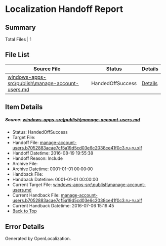 # <a name='report-top'></a> Localization Handoff Report

## Summary
 Total Files | 1

## File List
 Source File | Status | Details 
 ----------- | ------ | ------- 
 [windows-apps-src\publish\manage-account-users.md](https://github.com/Microsoft/windows-apps/blob/db271d616cf957877f302802a813eb06c7d09c18/windows-apps-src/publish/manage-account-users.md) | HandedOffSuccess | [Details](#c5a257e763c2298e54b215e87d3ab54e6f89a2755016)

## Item Details
##### <a name='c5a257e763c2298e54b215e87d3ab54e6f89a2755016'></a> Source: [windows-apps-src\publish\manage-account-users.md](https://github.com/Microsoft/windows-apps/blob/db271d616cf957877f302802a813eb06c7d09c18/windows-apps-src/publish/manage-account-users.md)
* Status: HandedOffSuccess
* Target File: 
* Handoff File: [manage-account-users.b7052883acae7cf5a19d5cd03e6c2038ce41f0c3.ru-ru.xlf](https://github.com/Microsoft/WDG.handoff/blob/9135e36e26fb1201fe93021f4dbd7b515532a2e9/ol-handoff/Microsoft/windows-apps.ru-ru/master/manage-account-users.b7052883acae7cf5a19d5cd03e6c2038ce41f0c3.ru-ru.xlf)
* Handoff Datetime: 2016-08-19 19:55:38
* Handoff Reason: Include
* Archive File: 
* Archive Datetime: 0001-01-01 00:00:00
* Handback File: 
* Handback Datetime: 0001-01-01 00:00:00
* Current Target File: [windows-apps-src\publish\manage-account-users.md](https://github.com/Microsoft/windows-apps.ru-ru/blob/93f7daed53c2f646ab9c83858aa28237022d818d/windows-apps-src/publish/manage-account-users.md)
* Current Handback File: [manage-account-users.b7052883acae7cf5a19d5cd03e6c2038ce41f0c3.ru-ru.xlf](https://github.com/Microsoft/WDG.handback/blob/d3d0e23c0b6ca1c844ba3c34aead5291de8d3362/ol-handback/Microsoft/windows-apps.ru-ru/master/manage-account-users.b7052883acae7cf5a19d5cd03e6c2038ce41f0c3.ru-ru.xlf)
* Current Handback Datetime: 2016-07-06 15:19:45
* [Back to Top](#report-top)


## Error Details

Generated by OpenLocalization.
